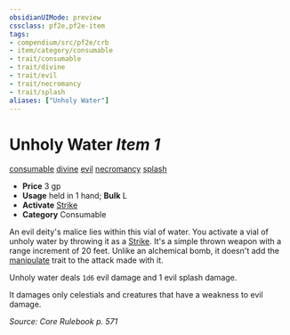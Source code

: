 ```yaml
---
obsidianUIMode: preview
cssclass: pf2e,pf2e-item
tags:
- compendium/src/pf2e/crb
- item/category/consumable
- trait/consumable
- trait/divine
- trait/evil
- trait/necromancy
- trait/splash
aliases: ["Unholy Water"]
---
```

# Unholy Water *Item 1*  
[consumable](rules/traits/consumable.md "Consumable Item Trait")  [divine](rules/traits/divine.md "Divine Tradition Trait")  [evil](rules/traits/evil.md "Evil Alignment Trait")  [necromancy](rules/traits/necromancy.md "Necromancy School Trait")  [splash](rules/traits/splash.md "Splash Weapon Trait")  

- **Price** 3 gp
- **Usage** held in 1 hand; **Bulk** L
- **Activate** [Strike](rules/actions/strike.md)
- **Category** Consumable

An evil deity's malice lies within this vial of water. You activate a vial of unholy water by throwing it as a [Strike](rules/actions/strike.md). It's a simple thrown weapon with a range increment of 20 feet. Unlike an alchemical bomb, it doesn't add the [manipulate](rules/traits/manipulate.md "Manipulate General Trait") trait to the attack made with it.

Unholy water deals `1d6` evil damage and 1 evil splash damage.

It damages only celestials and creatures that have a weakness to evil damage.

*Source: Core Rulebook p. 571*